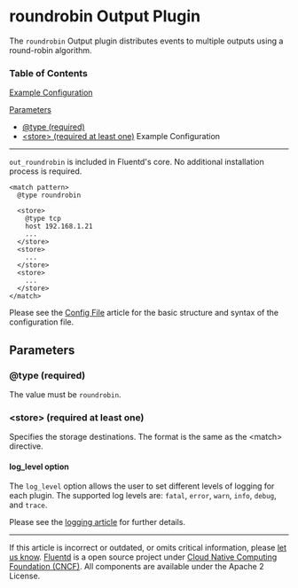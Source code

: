 


roundrobin Output Plugin
========================

The `roundrobin` Output plugin distributes events to multiple outputs
using a round-robin algorithm.


### Table of Contents

[Example Configuration](#example-configuration)

[Parameters](#parameters)

-   [\@type (required)](#@type-(required))
-   [\<store\> (required at least
    one)](#%3Cstore%3E-(required-at-least-one))
Example Configuration
---------------------

`out_roundrobin` is included in Fluentd's core. No additional
installation process is required.

``` {.CodeRay}
<match pattern>
  @type roundrobin

  <store>
    @type tcp
    host 192.168.1.21
    ...
  </store>
  <store>
    ...
  </store>
  <store>
    ...
  </store>
</match>
```
Please see the [Config File](config-file) article for the basic
structure and syntax of the configuration file.

Parameters
----------

### \@type (required)

The value must be `roundrobin`.

### \<store\> (required at least one)

Specifies the storage destinations. The format is the same as the
\<match\> directive.

#### log\_level option

The `log_level` option allows the user to set different levels of
logging for each plugin. The supported log levels are: `fatal`, `error`,
`warn`, `info`, `debug`, and `trace`.

Please see the [logging article](logging) for further details.


------------------------------------------------------------------------

If this article is incorrect or outdated, or omits critical information,
please [let us
know](https://github.com/fluent/fluentd-docs/issues?state=open).
[Fluentd](http://www.fluentd.org/) is a open source project under [Cloud
Native Computing Foundation (CNCF)](https://cncf.io/). All components
are available under the Apache 2 License.

